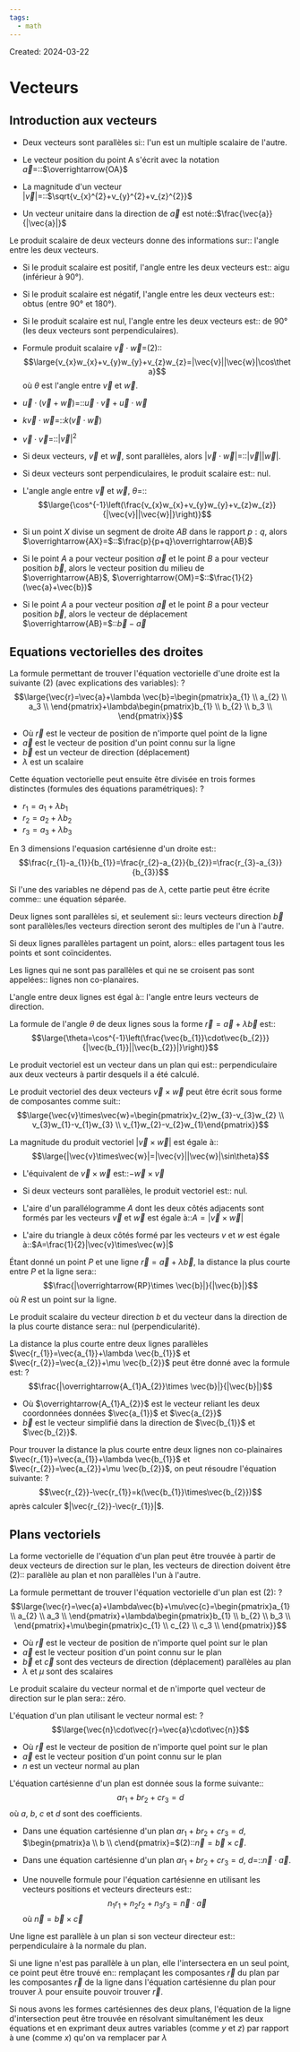 ```yaml
---
tags:
  - math
---
```

Created: 2024-03-22

# Vecteurs
## Introduction aux vecteurs
- Deux vecteurs sont parallèles si:: l'un est un multiple scalaire de l'autre.
<!--SR:!2024-04-23,17,250-->
- Le vecteur position du point A s'écrit avec la notation $\vec{a}=$::$\overrightarrow{OA}$
<!--SR:!2024-04-10,11,270-->
- La magnitude d'un vecteur $|\vec{v}|=$::$\sqrt{v_{x}^{2}+v_{y}^{2}+v_{z}^{2}}$
<!--SR:!2024-04-11,12,270-->
- Un vecteur unitaire dans la direction de $\vec{a}$ est noté::$\frac{\vec{a}}{|\vec{a}|}$
<!--SR:!2024-04-12,13,270-->


Le produit scalaire de deux vecteurs donne des informations sur:: l'angle entre les deux vecteurs.
<!--SR:!2024-04-08,9,250-->
- Si le produit scalaire est positif, l'angle entre les deux vecteurs est:: aigu (inférieur à 90°).
<!--SR:!2024-04-09,10,270-->
- Si le produit scalaire est négatif, l'angle entre les deux vecteurs est:: obtus (entre 90° et 180°).
<!--SR:!2024-04-10,11,270-->
- Si le produit scalaire est nul, l'angle entre les deux vecteurs est:: de 90° (les deux vecteurs sont perpendiculaires).
<!--SR:!2024-04-09,10,270-->
- Formule produit scalaire $\vec{v}\cdot\vec{w}=$(2)::$$\large{v_{x}w_{x}+v_{y}w_{y}+v_{z}w_{z}=|\vec{v}||\vec{w}|\cos\theta}$$ où $\theta$ est l'angle entre $\vec{v}$ et $\vec{w}$.
<!--SR:!2024-04-12,13,270-->
- $\vec{u}\cdot(\vec{v}+\vec{w})$=::$\vec{u}\cdot\vec{v}+\vec{u}\cdot\vec{w}$
<!--SR:!2024-04-11,12,270-->
- $k\vec{v}\cdot\vec{w}=$::$k(\vec{v}\cdot\vec{w})$
<!--SR:!2024-04-21,16,250-->
- $\vec{v}\cdot \vec{v}=$::$|\vec{v}|^{2}$
<!--SR:!2024-04-09,10,250-->
- Si deux vecteurs, $\vec{v}$ et $\vec{w}$, sont parallèles, alors $|\vec{v}\cdot\vec{w}|=$::$|\vec{v}||\vec{w}|$.
<!--SR:!2024-04-08,9,250-->
- Si deux vecteurs sont perpendiculaires, le produit scalaire est:: nul.
<!--SR:!2024-04-08,9,270-->
- L'angle angle entre $\vec{v}$ et $\vec{w}$, $\theta=$::$$\large{\cos^{-1}\left(\frac{v_{x}w_{x}+v_{y}w_{y}+v_{z}w_{z}}{|\vec{v}||\vec{w}|}\right)}$$
<!--SR:!2024-04-23,17,250-->
- Si un point $X$ divise un segment de droite $AB$ dans le rapport $p:q$, alors $\overrightarrow{AX}=$::$\frac{p}{p+q}\overrightarrow{AB}$
<!--SR:!2024-04-08,9,270-->
- Si le point $A$ a pour vecteur position $\vec{a}$ et le point $B$ a pour vecteur position $\vec{b}$, alors le vecteur position du milieu de $\overrightarrow{AB}$, $\overrightarrow{OM}=$::$\frac{1}{2}(\vec{a}+\vec{b})$
<!--SR:!2024-04-10,11,270-->
- Si le point $A$ a pour vecteur position $\vec{a}$ et le point $B$ a pour vecteur position $\vec{b}$, alors le vecteur de déplacement $\overrightarrow{AB}=$::$\vec{b}-\vec{a}$
<!--SR:!2024-04-16,10,230-->

## Equations vectorielles des droites
La formule permettant de trouver l'équation vectorielle d'une droite est la suivante (2) (avec explications des variables):
?
$$\large{\vec{r}=\vec{a}+\lambda \vec{b}=\begin{pmatrix}a_{1} \\ a_{2} \\ a_3 \\ \end{pmatrix}+\lambda\begin{pmatrix}b_{1} \\ b_{2} \\ b_3 \\ \end{pmatrix}}$$
- Où $\vec{r}$ est le vecteur de position de n'importe quel point de la ligne
- $\vec{a}$ est le vecteur de position d'un point connu sur la ligne
- $\vec{b}$ est un vecteur de direction (déplacement)
- $\lambda$ est un scalaire
<!--SR:!2024-04-07,8,250-->

Cette équation vectorielle peut ensuite être divisée en trois formes distinctes (formules des équations paramétriques):
?
- $r_{1}=a_{1}+\lambda b_{1}$
- $r_{2}=a_{2}+\lambda b_{2}$
- $r_{3}=a_{3}+\lambda b_{3}$
<!--SR:!2024-04-07,4,210-->

En 3 dimensions l'equasion cartésienne d'un droite est::$$\frac{r_{1}-a_{1}}{b_{1}}=\frac{r_{2}-a_{2}}{b_{2}}=\frac{r_{3}-a_{3}}{b_{3}}$$
<!--SR:!2024-04-12,10,250-->

Si l'une des variables ne dépend pas de $\lambda$, cette partie peut être écrite comme:: une équation séparée.
<!--SR:!2024-04-09,7,250-->


Deux lignes sont parallèles si, et seulement si:: leurs vecteurs direction $\vec{b}$ sont parallèles/les vecteurs direction seront des multiples de l'un à l'autre.
<!--SR:!2024-04-07,3,255-->

Si deux lignes parallèles partagent un point, alors:: elles partagent tous les points et sont coïncidentes.
<!--SR:!2024-04-08,4,275-->

Les lignes qui ne sont pas parallèles et qui ne se croisent pas sont appelées:: lignes non co-planaires.
<!--SR:!2024-04-07,3,255-->

L'angle entre deux lignes est égal à:: l'angle entre leurs vecteurs de direction.
<!--SR:!2024-04-07,2,235-->

La formule de l'angle $\theta$ de deux lignes sous la forme $\vec{r}=\vec{a} +\lambda\vec{b}$ est::$$\large{\theta=\cos^{-1}\left(\frac{\vec{b_{1}}\cdot\vec{b_{2}}}{|\vec{b_{1}}||\vec{b_{2}}|}\right)}$$
<!--SR:!2024-04-07,2,235-->


Le produit vectoriel est un vecteur dans un plan qui est:: perpendiculaire aux deux vecteurs à partir desquels il a été calculé.
<!--SR:!2024-04-07,3,255-->

Le produit vectoriel des deux vecteurs $\vec{v}\times\vec{w}$ peut être écrit sous forme de composantes comme suit::$$\large{\vec{v}\times\vec{w}=\begin{pmatrix}v_{2}w_{3}-v_{3}w_{2} \\ v_{3}w_{1}-v_{1}w_{3} \\ v_{1}w_{2}-v_{2}w_{1}\end{pmatrix}}$$
<!--SR:!2024-04-08,2,215-->
La magnitude du produit vectoriel $|\vec{v}\times\vec{w}|$ est égale à::$$\large{|\vec{v}\times\vec{w}|=|\vec{v}||\vec{w}|\sin\theta}$$
<!--SR:!2024-04-07,3,255-->

- L'équivalent de $\vec{v}\times\vec{w}$ est::$-\vec{w}\times\vec{v}$
<!--SR:!2024-04-08,3,255-->
- Si deux vecteurs sont parallèles, le produit vectoriel est:: nul.
<!--SR:!2024-04-07,3,255-->
- L'aire d'un parallélogramme $A$ dont les deux côtés adjacents sont formés par les vecteurs $\vec{v}$ et $\vec{w}$ est égale à::$A=|\vec{v}\times\vec{w}|$
<!--SR:!2024-04-07,3,255-->
- L'aire du triangle à deux côtés formé par les vecteurs $v$ et $w$ est égale à::$A=\frac{1}{2}|\vec{v}\times\vec{w}|$
<!--SR:!2024-04-07,3,255-->

Étant donné un point $P$ et une ligne $\vec{r}=\vec{a} +\lambda \vec{b}$, la distance la plus courte entre $P$ et la ligne sera::$$\frac{|\overrightarrow{RP}\times \vec{b}|}{|\vec{b}|}$$ où $R$ est un point sur la ligne.
<!--SR:!2024-04-07,3,255-->

Le produit scalaire du vecteur direction $b$ et du vecteur dans la direction de la plus courte distance sera:: nul (perpendicularité).
<!--SR:!2024-04-07,3,255-->

La distance la plus courte entre deux lignes parallèles $\vec{r_{1}}=\vec{a_{1}}+\lambda \vec{b_{1}}$ et $\vec{r_{2}}=\vec{a_{2}}+\mu \vec{b_{2}}$ peut être donné avec la formule est:
?
$$\frac{|\overrightarrow{A_{1}A_{2}}\times \vec{b}|}{|\vec{b}|}$$
- Où $\overrightarrow{A_{1}A_{2}}$ est le vecteur reliant les deux coordonnées données $\vec{a_{1}}$ et $\vec{a_{2}}$
- $\vec{b}$ est le vecteur simplifié dans la direction de $\vec{b_{1}}$ et $\vec{b_{2}}$.
<!--SR:!2024-04-07,3,255--> 

Pour trouver la distance la plus courte entre deux lignes non co-plainaires $\vec{r_{1}}=\vec{a_{1}}+\lambda \vec{b_{1}}$ et $\vec{r_{2}}=\vec{a_{2}}+\mu \vec{b_{2}}$, on peut résoudre l'équation suivante:
?
$$\vec{r_{2}}-\vec{r_{1}}=k(\vec{b_{1}}\times\vec{b_{2}})$$ après calculer $|\vec{r_{2}}-\vec{r_{1}}|$.
<!--SR:!2024-04-07,3,255-->


## Plans vectoriels
La forme vectorielle de l'équation d'un plan peut être trouvée à partir de deux vecteurs de direction sur le plan, les vecteurs de direction doivent être (2):: parallèle au plan et non parallèles l'un à l'autre.
<!--SR:!2024-04-07,3,255-->


La formule permettant de trouver l'équation vectorielle d'un plan est (2):
?
$$\large{\vec{r}=\vec{a}+\lambda\vec{b}+\mu\vec{c}=\begin{pmatrix}a_{1} \\ a_{2} \\ a_3 \\ \end{pmatrix}+\lambda\begin{pmatrix}b_{1} \\ b_{2} \\ b_3 \\ \end{pmatrix}+\mu\begin{pmatrix}c_{1} \\ c_{2} \\ c_3 \\ \end{pmatrix}}$$
- Où $\vec{r}$ est le vecteur de position de n'importe quel point sur le plan
- $\vec{a}$ est le vecteur position d'un point connu sur le plan
- $\vec{b}$ et $\vec{c}$ sont des vecteurs de direction (déplacement) parallèles au plan
- $\lambda$ et $\mu$ sont des scalaires
<!--SR:!2024-04-07,3,255-->

Le produit scalaire du vecteur normal et de n'importe quel vecteur de direction sur le plan sera:: zéro.
<!--SR:!2024-04-07,3,255-->

L'équation d'un plan utilisant le vecteur normal est:
?
$$\large{\vec{n}\cdot\vec{r}=\vec{a}\cdot\vec{n}}$$
- Où $\vec{r}$ est le vecteur de position de n'importe quel point sur le plan
- $\vec{a}$ est le vecteur position d'un point connu sur le plan
- $n$ est un vecteur normal au plan
<!--SR:!2024-04-07,3,255-->

L'équation cartésienne d'un plan est donnée sous la forme suivante::$$ar_{1}+br_{2}+cr_{3}=d$$ où $a$, $b$, $c$ et $d$ sont des coefficients.
<!--SR:!2024-04-07,3,255-->
- Dans une équation cartésienne d'un plan $ar_{1}+br_{2}+cr_{3}=d$, $\begin{pmatrix}a \\ b \\ c\end{pmatrix}=$(2)::$\vec{n}=\vec{b}\times\vec{c}$.
<!--SR:!2024-04-07,3,255-->
- Dans une équation cartésienne d'un plan $ar_{1}+br_{2}+cr_{3}=d$, $d=$::$\vec{n}\cdot\vec{a}$.
<!--SR:!2024-04-07,3,255-->
- Une nouvelle formule pour l'équation cartésienne en utilisant les vecteurs positions et vecteurs directeurs est::$$n_{1}r_{1}+n_{2}r_{2}+n_{3}r_{3}=\vec{n}\cdot\vec{a}$$ où $\vec{n}=\vec{b}\times\vec{c}$
<!--SR:!2024-04-07,3,255-->

Une ligne est parallèle à un plan si son vecteur directeur est:: perpendiculaire à la normale du plan.
<!--SR:!2024-04-07,2,235-->

Si une ligne n'est pas parallèle à un plan, elle l'intersectera en un seul point, ce point peut être trouvé en:: remplaçant les composantes $\vec{r}$ du plan par les composantes $\vec{r}$ de la ligne dans l'équation cartésienne du plan pour trouver $\lambda$ pour ensuite pouvoir trouver $\vec{r}$.
<!--SR:!2024-04-07,3,255-->

Si nous avons les formes cartésiennes des deux plans, l'équation de la ligne d'intersection peut être trouvée en résolvant simultanément les deux équations et en exprimant deux autres variables (comme $y$ et $z$) par rapport à une (comme $x$) qu'on va remplacer par $\lambda$ 